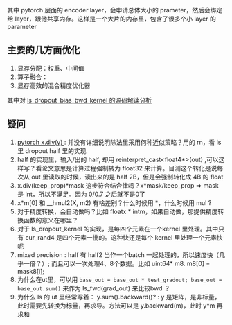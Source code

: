 其中 pytorch 层面的 encoder layer，会申请总体大小的 prameter，然后会绑定给 layer，跟他共享内存。这样是一个大片的内存里，包含了很多个小 layer 的 parameter

## 主要的几方面优化
1. 显存分配：权重、中间值
2. 算子融合：
3. 显存高效的混合精度优化器

其中对 [ls_dropout_bias_bwd_kernel 的源码解读分析](./ls_dropout_bias_bwd_kernel.md)
## 疑问
1. [pytorch x.div(y) ](https://pytorch.org/docs/stable/generated/torch.div.html#torch.div) : 并没有详细说明除法里采用何种近似策略？用的 rn，看 ls 里 dropout half 里的实现
2. half 的实现里，输入/出的 half, 却用 reinterpret_cast<float4*>(out) ,可以这样写？看论文意思是计算过程强制转为 float32 来计算。目测这个转化是说每次从 out 里读取的时候，读出来的是 half 2B，但是会强制转化成 4B 的 float
3. x.div(keep_prop)*mask 这步符合结合律吗？x\*mask/keep_prop	=> mask 是 int，所以不满足。因为 0/0.7 之后就不是0了
4. x*m[0] 和 \__hmul2(X, m2) 有啥差别？什么时候用 \*，什么时候用 mul ?
5. 对于精度转换，会自动做吗？比如 floatx * intm，如果自动做，那提供精度转换函数的意义在哪里？
6. 对于 ls\_dropout\_kernel 的实现，是每四个元素在一个kernel 里处理。其中只有 cur_rand4 是四个元素一批的。这种快还是每个 kernel 里处理一个元素快呢
7.  mixed precision : half 有 half2 当作一个batch 一起处理的，所以速度快（几乎一倍？）; 而且可以一次处理4、8个数据。比如 uint64* m8. m8[0] = mask8[i];
8. 为什么在ut里，可以用 `base_out = base_out * test_gradout; base_out = base_out.sum()` 来作为 ls_fwd(grad_out) 来比较bwd ？
9. 为什么 ls 的 ut 里经常写着： y.sum().backward()? : y 是矩阵，是非标量，此时需要先转换为标量，再求导。方法可以是 y.backward(m)，此时 y*m 再求和
